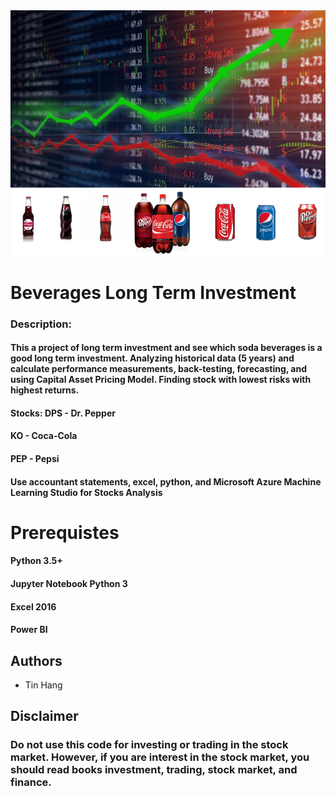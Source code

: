 <img src="Soda.PNG">

# Beverages Long Term Investment
### Description:
#### This a project of long term investment and see which soda beverages is a good long term investment. Analyzing historical data (5 years) and calculate performance measurements, back-testing, forecasting, and using Capital Asset Pricing Model. Finding stock with lowest risks with highest returns.  

#### Stocks: DPS - Dr. Pepper
####        KO - Coca-Cola
####        PEP - Pepsi
        
#### Use accountant statements, excel, python, and Microsoft Azure Machine Learning Studio for Stocks Analysis


# Prerequistes
#### Python 3.5+

#### Jupyter Notebook Python 3

#### Excel 2016

#### Power BI

## Authors
* Tin Hang

## Disclaimer
### Do not use this code for investing or trading in the stock market. However, if you are interest in the stock market, you should read books investment, trading, stock market, and finance.

